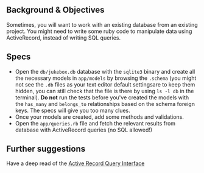 ## Background & Objectives

Sometimes, you will want to work with an existing database from an existing project.
You might need to write some ruby code to manipulate data using ActiveRecord, instead
of writing SQL queries.

## Specs

- Open the `db/jukebox.db` database with the `sqlite3` binary and create all
the necessary models in `app/models` by browsing the `.schema` (you might not see the `.db` files as your text editor default settingsare to keep them hidden, you can still check that the file is there by using `ls -l db` in the terminal). **Do not** run
the tests before you've created the models with the `has_many` and `belongs_to`
relationships based on the schema foreign keys. The specs will give you too many clues.
- Once your models are created, add some methods and validations.
- Open the `app/queries.rb` file and fetch the relevant results from database with
ActiveRecord queries (no SQL allowed!)

## Further suggestions

Have a deep read of the [Active Record Query Interface](http://guides.rubyonrails.org/active_record_querying.html)
